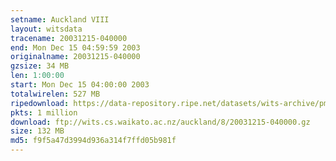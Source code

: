 ```yaml
---
setname: Auckland VIII
layout: witsdata
tracename: 20031215-040000
end: Mon Dec 15 04:59:59 2003
originalname: 20031215-040000
gzsize: 34 MB
len: 1:00:00
start: Mon Dec 15 04:00:00 2003
totalwirelen: 527 MB
ripedownload: https://data-repository.ripe.net/datasets/wits-archive/pma/long/auck/8//20031215-040000.gz
pkts: 1 million
download: ftp://wits.cs.waikato.ac.nz/auckland/8/20031215-040000.gz
size: 132 MB
md5: f9f5a47d3994d936a314f7ffd05b981f
---
```


